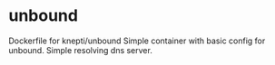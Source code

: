 # unbound
Dockerfile for knepti/unbound
Simple container with basic config for unbound. Simple resolving dns server.
